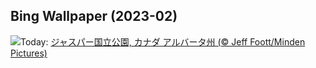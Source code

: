 ## Bing Wallpaper (2023-02)
![](https://www.bing.com/th?id=OHR.TangleCreekFalls_JA-JP6469824642_UHD.jpg&w=1000)Today: [ジャスパー国立公園, カナダ アルバータ州 (© Jeff Foott/Minden Pictures)](https://www.bing.com/th?id=OHR.TangleCreekFalls_JA-JP6469824642_UHD.jpg)